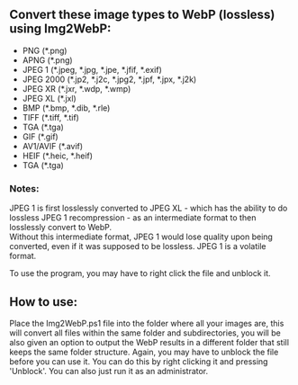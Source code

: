 ## Convert these image types to WebP (lossless) using Img2WebP:
- PNG (*.png)
- APNG (*.png)
- JPEG 1 (*.jpeg, *.jpg, *.jpe, *.jfif, *.exif)
- JPEG 2000 (*.jp2, *.j2c, *.jpg2, *.jpf, *.jpx, *.j2k)
- JPEG XR (*.jxr, *.wdp, *.wmp)
- JPEG XL (*.jxl)
- BMP (*.bmp, *.dib, *.rle)
- TIFF (*.tiff, *.tif)
- TGA (*.tga)
- GIF (*.gif)
- AV1/AVIF (*.avif)
- HEIF (*.heic, *.heif)
- TGA (*.tga)

### Notes:
JPEG 1 is first losslessly converted to JPEG XL - which has the ability to do lossless JPEG 1 recompression - as an intermediate format to then losslessly convert to WebP. <br>
Without this intermediate format, JPEG 1 would lose quality upon being converted, even if it was supposed to be lossless. JPEG 1 is a volatile format.

To use the program, you may have to right click the file and unblock it.

## How to use:
Place the Img2WebP.ps1 file into the folder where all your images are, this will convert all files within the same folder and subdirectories, you will be also given an option to output the WebP results in a different folder that still keeps the same folder structure.
Again, you may have to unblock the file before you can use it. You can do this by right clicking it and pressing 'Unblock'. You can also just run it as an administrator.
